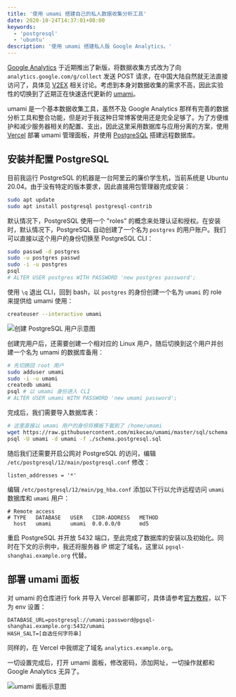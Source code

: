 ```yaml
---
title: '使用 umami 搭建自己的私人数据收集分析工具'
date: 2020-10-24T14:37:01+08:00
keywords:
  - 'postgresql'
  - 'ubuntu'
description: '使用 umami 搭建私人版 Google Analytics。'
---
```


[Google Analytics](https://analytics.google.com/) 于近期推出了新版，将数据收集方式改为了向 `analytics.google.com/g/collect` 发送 POST 请求，在中国大陆自然就无法直接访问了，具体见 [V2EX](https://www.v2ex.com/t/716280) 相关讨论。考虑到本身对数据收集的需求不高，因此实验性的切换到了近期正在快速迭代更新的 [umami](https://github.com/mikecao/umami)。

<!--more-->

umami 是一个基本数据收集工具，虽然不及 Google Analytics 那样有完善的数据分析工具和整合功能，但是对于我这种日常博客使用还是完全足够了。为了方便维护和减少服务器相关的配置、支出，因此这里采用数据库与应用分离的方案，使用 [Vercel](https://vercel.com/) 部署 umami 管理面板，并使用 [PostgreSQL](https://www.postgresql.org/) 搭建远程数据库。

## 安装并配置 PostgreSQL

目前我运行 PostgreSQL 的机器是一台阿里云的廉价学生机，当前系统是 Ubuntu 20.04。由于没有特定的版本要求，因此直接用包管理器完成安装：

```bash
sudo apt update
sudo apt install postgresql postgresql-contrib
```

默认情况下，PostgreSQL 使用一个 "roles" 的概念来处理认证和授权。在安装时，默认情况下，PostgreSQL 自动创建了一个名为 `postgres` 的用户账户。我们可以直接以这个用户的身份切换至 PostgreSQL CLI：

```bash
sudo passwd -d postgres
sudo -u postgres passwd
sudo -i -u postgres
psql
# ALTER USER postgres WITH PASSWORD 'new postgres password';
```

使用 `\q` 退出 CLI，回到 bash，以 `postgres` 的身份创建一个名为 `umami` 的 role 来提供给 umami 使用：

```bash
createuser --interactive umami
```

![创建 PostgreSQL 用户示意图](20201024124907.webp)

创建完用户后，还需要创建一个相对应的 Linux 用户，随后切换到这个用户并创建一个名为 umami 的数据库备用：

```bash
# 先切换回 root 用户
sudo adduser umami
sudo -i -u umami
createdb umami
psql # 以 umami 身份进入 CLI
# ALTER USER umami WITH PASSWORD 'new umami password';
```

完成后，我们需要导入数据库表：

```bash
# 这里直接以 umami 用户的身份将模板下载到了 /home/umami
wget https://raw.githubusercontent.com/mikecao/umami/master/sql/schema.postgresql.sql # 获取数据表模板
psql -U umami -d umami -f ./schema.postgresql.sql
```

随后我们还需要开启公网对 PostgreSQL 的访问，编辑 `/etc/postgresql/12/main/postgresql.conf` 修改：

```
listen_addresses = '*'
```

编辑 `/etc/postgresql/12/main/pg_hba.conf` 添加以下行以允许远程访问 `umami` 数据库和 `umami` 用户：

```
# Remote access
# TYPE   DATABASE   USER   CIDR-ADDRESS   METHOD
  host   umami      umami  0.0.0.0/0      md5
```

重启 PostgreSQL 并开放 5432 端口，至此完成了数据库的安装以及初始化。同时在下文的示例中，我还将服务器 IP 绑定了域名，这里以 `pgsql-shanghai.example.org` 代替。

## 部署 umami 面板

对 umami 的仓库进行 fork 并导入 Vercel 部署即可，具体请参考[官方教程](https://umami.is/docs/running-on-vercel)，以下为 env 设置：

```
DATABASE_URL=postgresql://umami:password@pgsql-shanghai.example.org:5432/umami
HASH_SALT=[自选任何字符串]
```

同样的，在 Vercel 中我绑定了域名 `analytics.example.org`。

一切设置完成后，打开 umami 面板，修改密码，添加网址，一切操作就都和 Google Analytics 无异了。

![umami 面板示意图](20201024142720.webp)
